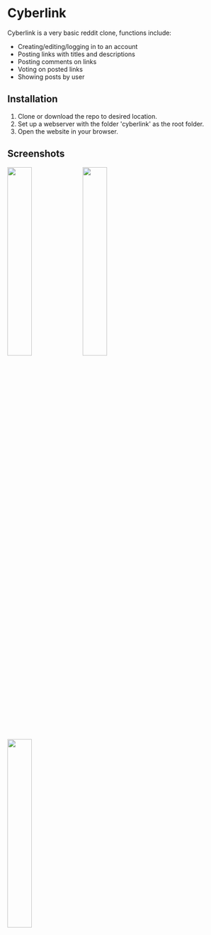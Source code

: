 # Cyberlink
Cyberlink is a very basic reddit clone, functions include:
* Creating/editing/logging in to an account
* Posting links with titles and descriptions
* Posting comments on links
* Voting on posted links
* Showing posts by user

## Installation
1. Clone or download the repo to desired location.
2. Set up a webserver with the folder 'cyberlink' as the root folder.
3. Open the website in your browser.

## Screenshots
<p float="left">
<img src="https://i.imgur.com/YkcSkQL.png" width="33%">
<img src="https://i.imgur.com/nSaMdzC.png" width="33%">
<img src="https://i.imgur.com/YWlGDrl.png" width="33%">
</p>
